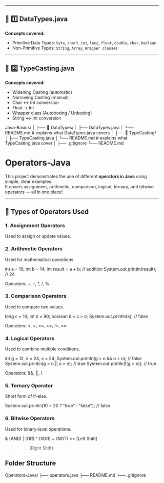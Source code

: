 
 
---

## 🧩 1️⃣ DataTypes.java

**Concepts covered:**
- Primitive Data Types: `byte`, `short`, `int`, `long`, `float`, `double`, `char`, `boolean`
- Non-Primitive Types: `String`, `Array`, `Wrapper classes`

 
---

## 🧩 2️⃣ TypeCasting.java

**Concepts covered:**
- Widening Casting (automatic)
- Narrowing Casting (manual)
- Char ↔ Int conversion
- Float → Int
- Wrapper class (Autoboxing / Unboxing)
- String ↔ Int conversion

 
 Java-Basics/
│
├── 📁 DataTypes/
│   ├── DataTypes.java
│   └── README.md        # explains what DataTypes.java covers
│
├── 📁 TypeCasting/
│   ├── TypeCasting.java
│   └── README.md        # explains what TypeCasting.java cover
│
├── .gitignore
└── README.md            



 
 # Operators-Java

This project demonstrates the use of different **operators in Java** using simple, clear examples.  
It covers assignment, arithmetic, comparison, logical, ternary, and bitwise operators — all in one place!

---

## 🧮 Types of Operators Used

### 1. Assignment Operators
Used to assign or update values.

### 2. Arithmetic Operators

Used for mathematical operations.

int a = 10;
int b = 14;
int result = a + b; // addition
System.out.println(result); // 24


Operators: +, -, *, /, %

### 3. Comparison Operators

Used to compare two values.

long c = 10;
int d = 90;
boolean k = c > d;
System.out.println(k); // false


Operators: <, >, <=, >=, !=, ==

### 4. Logical Operators

Used to combine multiple conditions.

int g = 12, n = 24, o = 54;
System.out.println(g > n && o > n); // false
System.out.println(g > n || o > n); // true
System.out.println(!(g > n));       // true


Operators: &&, ||, !

### 5. Ternary Operator

Short form of if-else.

System.out.println(10 > 20 ? "true" : "false"); // false

### 6. Bitwise Operators

Used for binary-level operations.

& (AND)
| (OR)
^ (XOR)
~ (NOT)
<< (Left Shift)
>> (Right Shift)
## Folder Structure
Operators-Java/
├── operators.java
├── README.md
└── .gitignore

 
